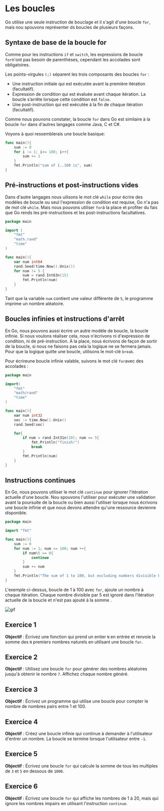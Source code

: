 # Les boucles

Go utilise une seule instruction de bouclage et il s'agit d'une boucle `for`, mais nou spouvons représenter ds boucles de plusieurs façons.

## Syntaxe de base de la boucle for

Comme pour les instructions `if` et `switch`, les expressions de boucle `for`n'ont pas besoin de parenthèses, cependant les accolades sont obligatoires.

Les points-virgules `(;)` séparent les trois composants des boucles `for` :

- Une instruction initiale qui est exécutée avant la première itération (facultatif).
- Expression de condition qui est évaluée avant chaque itération. La boucle s’arrête lorsque cette condition est `false`.
- Une post-instruction qui est exécutée à la fin de chaque itération (facultatif).

Comme nous pouvons constater, la boucle `for` dans Go est similaire à la boucle `for` dans d'autres langages comme Java, C et C#.

Voyons à quoi ressemblerais une boucle basique: 

```go
func main(){
    sum := 0
    for i := 1; i<= 100; i++{
        sum += 1
    }
    fmt.Println("sum of 1..100 is", sum)
}
```

## Pré-instructions et post-instructions vides

Dans d'autre langages nous uilisons le mot clé `while` pour écrire des modèles de boucle ou seul l'expression de condition est requise, Go n'a pas de mot clé `while`. Mais nous pouvons utiliser `for`à la place et profiter du fais que Go rends les pré-instructions et les post-instructions facultatives.

```go
package main

import (
    "fmt"
    "math.rand"
    "time"
)

func main(){
    var num int64
    rand.Seed(time.Now().Unix())
    for num != 5 {
        num = rand.Int63n(15)
        fmt.Println(num)
    }
}
```
Tant que la variable `num` contient une valeur différente de `5`, le programme imprime un nombre aléatoire.

## Boucles infinies et instructions d'arrêt

En Go, nous pouvons aussi écrire un autre modéle de boucle, la boucle infinie. Si nous voulons réaliser cela, nous n'écrivons ni d'expression de condition, ni de pré-instruction. À la place, nous écrivons de façon de sortir de la boucle, si nous ne faisons pas cela la logique ne se fermera jamais. Pour que la logique quitte une boucle, utilisons le mot-clé `break`.

Pour écrireune boucle infinie valable, suivons le mot clé `for`avec des accolades :

```go
package main

import(
    "fmt"
    "math/rand"
    "time"
)

func main(){
    var num int32
    sec := time.Now().Unix()
    rand.Seed(sec)

    for{
        if num = rand.Int31n(10); num == 5{
            fmt.Println("finish!")
            break
        }
        fmt.Println(num)
    }
}
```

## Instructions continues 

En Go, nous pouvons utiliser le mot clé `continue` pour ignorer l'itération actuelle d'une boucle. Nou spouvons l'utiliser pour exécuter une validation avant la poursuite de la boucle ou bien aussi l'utiliser lorsque nous écrivons une boucle infinie et que nous devons attendre qu'une ressource devienne disponible.
```go
package main

import "fmt"

func main(){
    sum := 0
    for num := 1; num <= 100; num ++{
        if num%5 == 0{
            continue
        }
        sum += num
    }
    fmt.Println("The sum of 1 to 100, but excluding numbers divisible by 5, is", num)
}
```
L'exemple ci-dessus, boucle de 1 à 100 avec `for`, ajoute un nombre à chaque itération. Chaque nombre divisible par 5 est ignoré dans l'itération actuelle de la boucle et n'est pas ajouté à la somme .

![gif](https://blog.jitter.video/content/images/size/w1200/2021/12/Jitter-Pink-perfect-loop-cubes.gif)

## Exercice 1

**Objectif** : Écrivez une fonction qui prend un entier `N` en entrée et renvoie la somme des `N` premiers nombres naturels en utilisant une boucle `for`.

## Exercice 2

**Objectif** : Utilisez une boucle `for` pour générer des nombres aléatoires jusqu'à obtenir le nombre `7`. Affichez chaque nombre généré.

## Exercice 3

**Objectif** : Écrivez un programme qui utilise une boucle pour compter le nombre de nombres pairs entre 1 et 100.

## Exercice 4

**Objectif** : Créez une boucle infinie qui continue à demander à l'utilisateur d'entrer un nombre. La boucle se termine lorsque l'utilisateur entre `-1`.

## Exercice 5

**Objectif** : Écrivez une boucle `for` qui calcule la somme de tous les multiples de `3` et `5` en dessous de `1000`.

## Exercice 6

**Objectif** : Écrivez une boucle `for` qui affiche les nombres de 1 à 20, mais qui ignore les nombres impairs en utilisant l'instruction `continue`.
